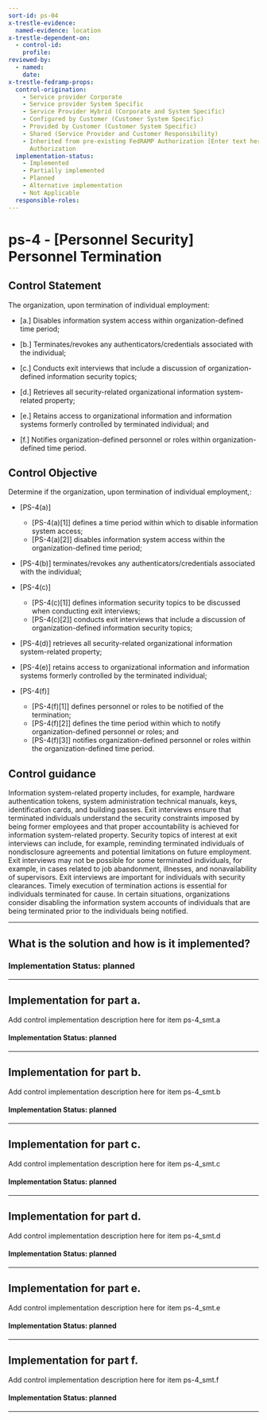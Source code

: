 ```yaml
---
sort-id: ps-04
x-trestle-evidence:
  named-evidence: location
x-trestle-dependent-on:
  - control-id:
    profile:
reviewed-by:
  - named:
    date:
x-trestle-fedramp-props:
  control-origination:
    - Service provider Corporate
    - Service provider System Specific
    - Service Provider Hybrid (Corporate and System Specific)
    - Configured by Customer (Customer System Specific)
    - Provided by Customer (Customer System Specific)
    - Shared (Service Provider and Customer Responsibility)
    - Inherited from pre-existing FedRAMP Authorization [Enter text here], Date of
      Authorization
  implementation-status:
    - Implemented
    - Partially implemented
    - Planned
    - Alternative implementation
    - Not Applicable
  responsible-roles:
---
```


# ps-4 - \[Personnel Security\] Personnel Termination

## Control Statement

The organization, upon termination of individual employment:

- \[a.\] Disables information system access within organization-defined time period;

- \[b.\] Terminates/revokes any authenticators/credentials associated with the individual;

- \[c.\] Conducts exit interviews that include a discussion of organization-defined information security topics;

- \[d.\] Retrieves all security-related organizational information system-related property;

- \[e.\] Retains access to organizational information and information systems formerly controlled by terminated individual; and

- \[f.\] Notifies organization-defined personnel or roles within organization-defined time period.

## Control Objective

Determine if the organization, upon termination of individual employment,:

- \[PS-4(a)\]

  - \[PS-4(a)[1]\] defines a time period within which to disable information system access;
  - \[PS-4(a)[2]\] disables information system access within the organization-defined time period;

- \[PS-4(b)\] terminates/revokes any authenticators/credentials associated with the individual;

- \[PS-4(c)\]

  - \[PS-4(c)[1]\] defines information security topics to be discussed when conducting exit interviews;
  - \[PS-4(c)[2]\] conducts exit interviews that include a discussion of organization-defined information security topics;

- \[PS-4(d)\] retrieves all security-related organizational information system-related property;

- \[PS-4(e)\] retains access to organizational information and information systems formerly controlled by the terminated individual;

- \[PS-4(f)\]

  - \[PS-4(f)[1]\] defines personnel or roles to be notified of the termination;
  - \[PS-4(f)[2]\] defines the time period within which to notify organization-defined personnel or roles; and
  - \[PS-4(f)[3]\] notifies organization-defined personnel or roles within the organization-defined time period.

## Control guidance

Information system-related property includes, for example, hardware authentication tokens, system administration technical manuals, keys, identification cards, and building passes. Exit interviews ensure that terminated individuals understand the security constraints imposed by being former employees and that proper accountability is achieved for information system-related property. Security topics of interest at exit interviews can include, for example, reminding terminated individuals of nondisclosure agreements and potential limitations on future employment. Exit interviews may not be possible for some terminated individuals, for example, in cases related to job abandonment, illnesses, and nonavailability of supervisors. Exit interviews are important for individuals with security clearances. Timely execution of termination actions is essential for individuals terminated for cause. In certain situations, organizations consider disabling the information system accounts of individuals that are being terminated prior to the individuals being notified.

______________________________________________________________________

## What is the solution and how is it implemented?

### Implementation Status: planned

______________________________________________________________________

## Implementation for part a.

Add control implementation description here for item ps-4_smt.a

#### Implementation Status: planned

______________________________________________________________________

## Implementation for part b.

Add control implementation description here for item ps-4_smt.b

#### Implementation Status: planned

______________________________________________________________________

## Implementation for part c.

Add control implementation description here for item ps-4_smt.c

#### Implementation Status: planned

______________________________________________________________________

## Implementation for part d.

Add control implementation description here for item ps-4_smt.d

#### Implementation Status: planned

______________________________________________________________________

## Implementation for part e.

Add control implementation description here for item ps-4_smt.e

#### Implementation Status: planned

______________________________________________________________________

## Implementation for part f.

Add control implementation description here for item ps-4_smt.f

#### Implementation Status: planned

______________________________________________________________________
